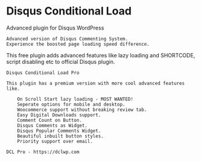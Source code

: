 # Disqus Conditional Load
Advanced plugin for Disqus WordPress


    Advanced version of Disqus Commenting System.
    Experience the boosted page loading speed difference.
    
    
This free plugin adds advanced features like lazy loading and SHORTCODE, script disabling etc to official Disqus plugin.


    Disqus Conditional Load Pro

    This plugin has a premium version with more cool advanced features like.

        On Scroll Start lazy loading - MOST WANTED!
        Seperate options for mobile and desktop.
        Woocommerce support without breaking review tab.
        Easy Digital Downloads support.
        Comment Count on Button.
        Disqus Comments as Widget.
        Disqus Popular Comments Widget.
        Beautiful inbuilt button styles.
        Priority support over email.
        
    DCL Pro - https://dclwp.com
